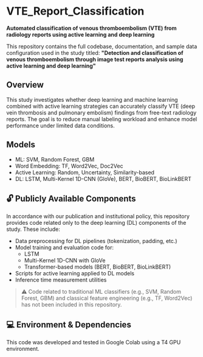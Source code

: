 # VTE_Report_Classification
**Automated classification of venous thromboembolism (VTE) from radiology reports using active learning and deep learning**

This repository contains the full codebase, documentation, and sample data configuration used in the study titled:
**"Detection and classification of venous thromboembolism through image test reports analysis using active learning and deep learning"** 


## Overview
This study investigates whether deep learning and machine learning combined with active learning strategies can accurately classify VTE (deep vein thrombosis and pulmonary embolism) findings from free-text radiology reports. The goal is to reduce manual labeling workload and enhance model performance under limited data conditions.


## Models
- ML: SVM, Random Forest, GBM
- Word Embedding: TF, Word2Vec, Doc2Vec
- Active Learning: Random, Uncertainty, Similarity-based
- DL: LSTM, Multi-Kernel 1D-CNN (GloVe), BERT, BioBERT, BioLinkBERT

## 🔓 Publicly Available Components
In accordance with our publication and institutional policy, this repository provides code related only to the deep learning (DL) components of the study. These include:
- Data preprocessing for DL pipelines (tokenization, padding, etc.)
- Model training and evaluation code for:
  - LSTM
  - Multi-Kernel 1D-CNN with GloVe
  - Transformer-based models (BERT, BioBERT, BioLinkBERT)
- Scripts for active learning applied to DL models
- Inference time measurement utilities
> ⚠️ Code related to traditional ML classifiers (e.g., SVM, Random Forest, GBM) and classical feature engineering (e.g., TF, Word2Vec) has not been included in this repository.


## 💻 Environment & Dependencies
This code was developed and tested in Google Colab using a T4 GPU environment.
